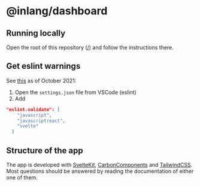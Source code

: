 # @inlang/dashboard 

## Running locally
Open the root of this repository ([/](https://github.com/inlang/inlang)) and follow the instructions there.

## Get eslint warnings

See [this](https://github.com/sveltejs/eslint-plugin-svelte3/blob/master/INTEGRATIONS.md) as of October 2021:

1. Open the `settings.json` file from VSCode (eslint)
2. Add

```JSON
"eslint.validate": [
    "javascript",
    "javascriptreact",
    "svelte"
  ]
```

## Structure of the app

The app is developed with [SvelteKit](https://kit.svelte.dev/), [CarbonComponents](https://carbon-svelte.vercel.app/) and [TailwindCSS](https://tailwindcss.com/).
Most questions should be answered by reading the documentation of either one of them.
